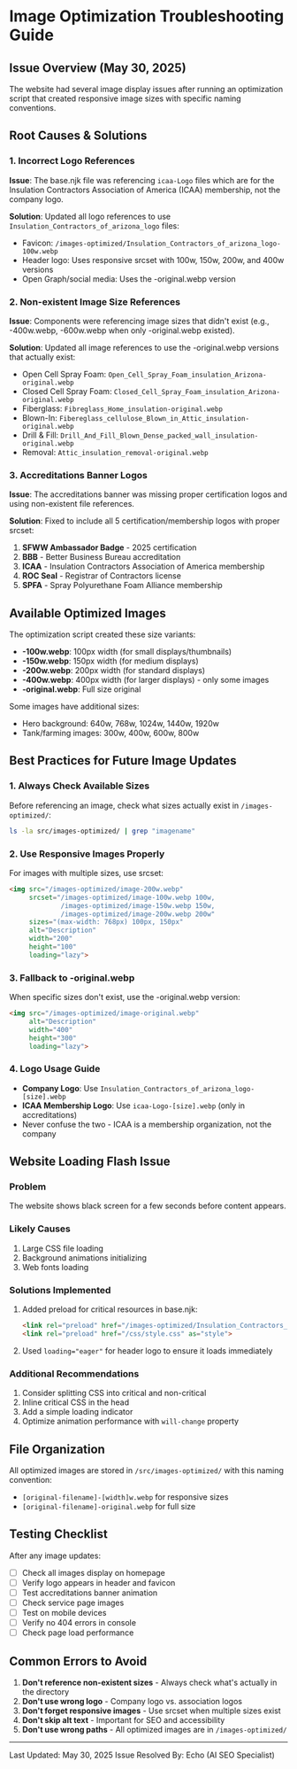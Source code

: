 # Image Optimization Troubleshooting Guide

## Issue Overview (May 30, 2025)
The website had several image display issues after running an optimization script that created responsive image sizes with specific naming conventions.

## Root Causes & Solutions

### 1. Incorrect Logo References
**Issue**: The base.njk file was referencing `icaa-Logo` files which are for the Insulation Contractors Association of America (ICAA) membership, not the company logo.

**Solution**: Updated all logo references to use `Insulation_Contractors_of_arizona_logo` files:
- Favicon: `/images-optimized/Insulation_Contractors_of_arizona_logo-100w.webp`
- Header logo: Uses responsive srcset with 100w, 150w, 200w, and 400w versions
- Open Graph/social media: Uses the -original.webp version

### 2. Non-existent Image Size References
**Issue**: Components were referencing image sizes that didn't exist (e.g., -400w.webp, -600w.webp when only -original.webp existed).

**Solution**: Updated all image references to use the -original.webp versions that actually exist:
- Open Cell Spray Foam: `Open_Cell_Spray_Foam_insulation_Arizona-original.webp`
- Closed Cell Spray Foam: `Closed_Cell_Spray_Foam_insulation_Arizona-original.webp`
- Fiberglass: `Fibreglass_Home_insulation-original.webp`
- Blown-In: `Fibereglass_cellulose_Blown_in_Attic_insulation-original.webp`
- Drill & Fill: `Drill_And_Fill_Blown_Dense_packed_wall_insulation-original.webp`
- Removal: `Attic_insulation_removal-original.webp`

### 3. Accreditations Banner Logos
**Issue**: The accreditations banner was missing proper certification logos and using non-existent file references.

**Solution**: Fixed to include all 5 certification/membership logos with proper srcset:
1. **SFWW Ambassador Badge** - 2025 certification
2. **BBB** - Better Business Bureau accreditation
3. **ICAA** - Insulation Contractors Association of America membership
4. **ROC Seal** - Registrar of Contractors license
5. **SPFA** - Spray Polyurethane Foam Alliance membership

## Available Optimized Images

The optimization script created these size variants:
- **-100w.webp**: 100px width (for small displays/thumbnails)
- **-150w.webp**: 150px width (for medium displays)
- **-200w.webp**: 200px width (for standard displays)
- **-400w.webp**: 400px width (for larger displays) - only some images
- **-original.webp**: Full size original

Some images have additional sizes:
- Hero background: 640w, 768w, 1024w, 1440w, 1920w
- Tank/farming images: 300w, 400w, 600w, 800w

## Best Practices for Future Image Updates

### 1. Always Check Available Sizes
Before referencing an image, check what sizes actually exist in `/images-optimized/`:
```bash
ls -la src/images-optimized/ | grep "imagename"
```

### 2. Use Responsive Images Properly
For images with multiple sizes, use srcset:
```html
<img src="/images-optimized/image-200w.webp" 
     srcset="/images-optimized/image-100w.webp 100w,
             /images-optimized/image-150w.webp 150w,
             /images-optimized/image-200w.webp 200w"
     sizes="(max-width: 768px) 100px, 150px"
     alt="Description"
     width="200" 
     height="100"
     loading="lazy">
```

### 3. Fallback to -original.webp
When specific sizes don't exist, use the -original.webp version:
```html
<img src="/images-optimized/image-original.webp" 
     alt="Description"
     width="400"
     height="300"
     loading="lazy">
```

### 4. Logo Usage Guide
- **Company Logo**: Use `Insulation_Contractors_of_arizona_logo-[size].webp`
- **ICAA Membership Logo**: Use `icaa-Logo-[size].webp` (only in accreditations)
- Never confuse the two - ICAA is a membership organization, not the company

## Website Loading Flash Issue

### Problem
The website shows black screen for a few seconds before content appears.

### Likely Causes
1. Large CSS file loading
2. Background animations initializing
3. Web fonts loading

### Solutions Implemented
1. Added preload for critical resources in base.njk:
   ```html
   <link rel="preload" href="/images-optimized/Insulation_Contractors_of_arizona_logo-200w.webp" as="image">
   <link rel="preload" href="/css/style.css" as="style">
   ```

2. Used `loading="eager"` for header logo to ensure it loads immediately

### Additional Recommendations
1. Consider splitting CSS into critical and non-critical
2. Inline critical CSS in the head
3. Add a simple loading indicator
4. Optimize animation performance with `will-change` property

## File Organization

All optimized images are stored in `/src/images-optimized/` with this naming convention:
- `[original-filename]-[width]w.webp` for responsive sizes
- `[original-filename]-original.webp` for full size

## Testing Checklist

After any image updates:
- [ ] Check all images display on homepage
- [ ] Verify logo appears in header and favicon
- [ ] Test accreditations banner animation
- [ ] Check service page images
- [ ] Test on mobile devices
- [ ] Verify no 404 errors in console
- [ ] Check page load performance

## Common Errors to Avoid

1. **Don't reference non-existent sizes** - Always check what's actually in the directory
2. **Don't use wrong logo** - Company logo vs. association logos
3. **Don't forget responsive images** - Use srcset when multiple sizes exist
4. **Don't skip alt text** - Important for SEO and accessibility
5. **Don't use wrong paths** - All optimized images are in `/images-optimized/`

---

Last Updated: May 30, 2025
Issue Resolved By: Echo (AI SEO Specialist)
